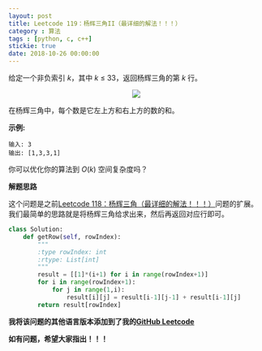 ```yaml
---
layout: post
title: Leetcode 119：杨辉三角II（最详细的解法！！！）
category : 算法
tags : [python, c, c++]
stickie: true
date: 2018-10-26 00:00:00
---
```


给定一个非负索引 *k*，其中 *k* ≤ 33，返回杨辉三角的第 *k* 行。

<center class="half">
    <img src="https://upload.wikimedia.org/wikipedia/commons/0/0d/PascalTriangleAnimated2.gif">
</center>

在杨辉三角中，每个数是它左上方和右上方的数的和。

**示例:**

```
输入: 3
输出: [1,3,3,1]
```

你可以优化你的算法到 *O*(*k*) 空间复杂度吗？

**解题思路**

这个问题是之前[Leetcode 118：杨辉三角（最详细的解法！！！）](https://blog.csdn.net/qq_17550379/article/details/83413663)问题的扩展。我们最简单的思路就是将杨辉三角给求出来，然后再返回对应行即可。

```python
class Solution:
    def getRow(self, rowIndex):
        """
        :type rowIndex: int
        :rtype: List[int]
        """
        result = [[1]*(i+1) for i in range(rowIndex+1)]
        for i in range(rowIndex+1):
            for j in range(1,i):
                result[i][j] = result[i-1][j-1] + result[i-1][j]
        return result[rowIndex]
```

**我将该问题的其他语言版本添加到了我的[GitHub Leetcode](https://github.com/luliyucoordinate/Leetcode)**

**如有问题，希望大家指出！！！**